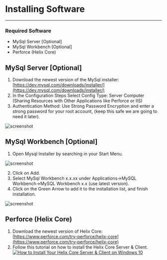 # Installing Software
---------------------------

### Required Software
* MySql Server [Optional]
* MySql Workbench [Optional]
* Perforce (Helix Core)

## MySql Server [Optional]

1. Download the newest version of the MySql installer: [https://dev.mysql.com/downloads/installer/](https://dev.mysql.com/downloads/installer/)
2. In the Configuration Steps Select Config Type: Server Computer (Sharing Resources with Other Applications like Perforce or IIS)
3. Authentication Method: Use Strong Password Encryption and enter a strong password for your root account, (keep this safe we are going to need it later).

![screenshot](https://i.imgur.com/1TOceYl.gif)

## MySql Workbench [Optional]

1. Open Mysql Installer by searching in your Start Menu.

![screenshot](https://i.imgur.com/EEHqMNM.jpg)

2. Click on Add.
3. Select MySql Workbench x.x.xx under Applications->MySQL Workbench->MySQL Workbench x.x (use latest version).
4. Click on the Green Arrow to add it to the installation list, and finish installation.

![screenshot](https://i.imgur.com/9OUbbNh.gif)

## Perforce (Helix Core)
1. Download the newest version of Helix Core: [https://www.perforce.com/try-perforce/helix-core](https://www.perforce.com/try-perforce/helix-core)
2. Follow this tutorial on how to install the Helix Core Server & Client.
[![How to Install Your Helix Core Server & Client on Windows 10](https://i.imgur.com/z73DLta.jpeg)](https://vimeo.com/3514904 "How to Install Your Helix Core Server & Client on Windows 10")


